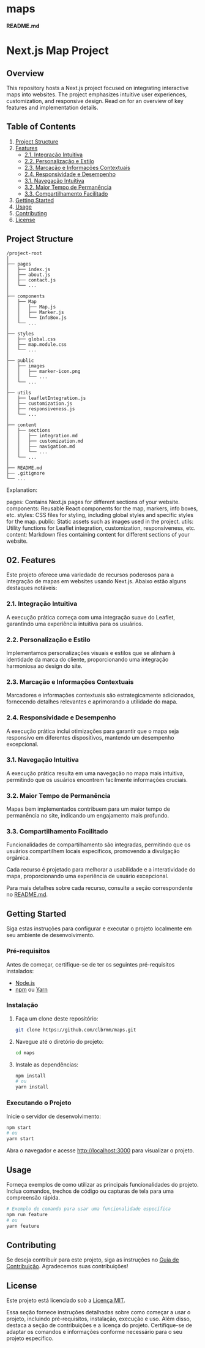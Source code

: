 # maps
**README.md**

# Next.js Map Project

## Overview

This repository hosts a Next.js project focused on integrating interactive maps into websites. The project emphasizes intuitive user experiences, customization, and responsive design. Read on for an overview of key features and implementation details.

## Table of Contents

1. [Project Structure](#project-structure)
2. [Features](#features)
   - [2.1. Integração Intuitiva](#21-integração-intuitiva)
   - [2.2. Personalização e Estilo](#22-personalização-e-estilo)
   - [2.3. Marcação e Informações Contextuais](#23-marcação-e-informações-contextuais)
   - [2.4. Responsividade e Desempenho](#24-responsividade-e-desempenho)
   - [3.1. Navegação Intuitiva](#31-navegação-intuitiva)
   - [3.2. Maior Tempo de Permanência](#32-maior-tempo-de-permanência)
   - [3.3. Compartilhamento Facilitado](#33-compartilhamento-facilitado)
3. [Getting Started](#getting-started)
4. [Usage](#usage)
5. [Contributing](#contributing)
6. [License](#license)

## Project Structure

```
/project-root
│
├── pages
│   ├── index.js
│   ├── about.js
│   ├── contact.js
│   └── ...
│
├── components
│   ├── Map
│   │   ├── Map.js
│   │   ├── Marker.js
│   │   └── InfoBox.js
│   └── ...
│
├── styles
│   ├── global.css
│   ├── map.module.css
│   └── ...
│
├── public
│   ├── images
│   │   ├── marker-icon.png
│   │   └── ...
│   └── ...
│
├── utils
│   ├── leafletIntegration.js
│   ├── customization.js
│   ├── responsiveness.js
│   └── ...
│
├── content
│   ├── sections
│   │   ├── integration.md
│   │   ├── customization.md
│   │   ├── navigation.md
│   │   └── ...
│   └── ...
│
├── README.md
├── .gitignore
└── ...

```

Explanation:

pages: Contains Next.js pages for different sections of your website.
components: Reusable React components for the map, markers, info boxes, etc.
styles: CSS files for styling, including global styles and specific styles for the map.
public: Static assets such as images used in the project.
utils: Utility functions for Leaflet integration, customization, responsiveness, etc.
content: Markdown files containing content for different sections of your website.


## 02. Features

Este projeto oferece uma variedade de recursos poderosos para a integração de mapas em websites usando Next.js. Abaixo estão alguns destaques notáveis:

### 2.1. Integração Intuitiva

A execução prática começa com uma integração suave do Leaflet, garantindo uma experiência intuitiva para os usuários.

### 2.2. Personalização e Estilo

Implementamos personalizações visuais e estilos que se alinham à identidade da marca do cliente, proporcionando uma integração harmoniosa ao design do site.

### 2.3. Marcação e Informações Contextuais

Marcadores e informações contextuais são estrategicamente adicionados, fornecendo detalhes relevantes e aprimorando a utilidade do mapa.

### 2.4. Responsividade e Desempenho

A execução prática inclui otimizações para garantir que o mapa seja responsivo em diferentes dispositivos, mantendo um desempenho excepcional.

### 3.1. Navegação Intuitiva

A execução prática resulta em uma navegação no mapa mais intuitiva, permitindo que os usuários encontrem facilmente informações cruciais.

### 3.2. Maior Tempo de Permanência

Mapas bem implementados contribuem para um maior tempo de permanência no site, indicando um engajamento mais profundo.

### 3.3. Compartilhamento Facilitado

Funcionalidades de compartilhamento são integradas, permitindo que os usuários compartilhem locais específicos, promovendo a divulgação orgânica.

Cada recurso é projetado para melhorar a usabilidade e a interatividade do mapa, proporcionando uma experiência de usuário excepcional.

Para mais detalhes sobre cada recurso, consulte a seção correspondente no [README.md](./README.md).


## Getting Started

Siga estas instruções para configurar e executar o projeto localmente em seu ambiente de desenvolvimento.

### Pré-requisitos

Antes de começar, certifique-se de ter os seguintes pré-requisitos instalados:

- [Node.js](https://nodejs.org/)
- [npm](https://www.npmjs.com/) ou [Yarn](https://yarnpkg.com/)

### Instalação

1. Faça um clone deste repositório:

   ```bash
   git clone https://github.com/clbrmm/maps.git
   ```

2. Navegue até o diretório do projeto:

   ```bash
   cd maps
   ```

3. Instale as dependências:

   ```bash
   npm install
   # ou
   yarn install
   ```

### Executando o Projeto

Inicie o servidor de desenvolvimento:

```bash
npm start
# ou
yarn start
```

Abra o navegador e acesse [http://localhost:3000](http://localhost:3000) para visualizar o projeto.

## Usage

Forneça exemplos de como utilizar as principais funcionalidades do projeto. Inclua comandos, trechos de código ou capturas de tela para uma compreensão rápida.

```bash
# Exemplo de comando para usar uma funcionalidade específica
npm run feature
# ou
yarn feature
```

## Contributing

Se deseja contribuir para este projeto, siga as instruções no [Guia de Contribuição](./CONTRIBUTING.md). Agradecemos suas contribuições!

## License

Este projeto está licenciado sob a [Licença MIT](./LICENSE).


Essa seção fornece instruções detalhadas sobre como começar a usar o projeto, incluindo pré-requisitos, instalação, execução e uso. Além disso, destaca a seção de contribuições e a licença do projeto. Certifique-se de adaptar os comandos e informações conforme necessário para o seu projeto específico.